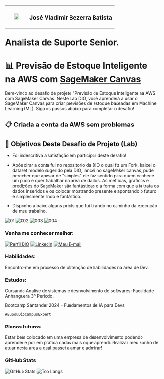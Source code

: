 # <table>
  <td width=20% align=center><img src="https://github.com/Jvladimirweb/Repo-Local/blob/main/eu.jpg" width="50%"/></td>
  <td> <h3>José Vladimir Bezerra Batista</h3></td>
</table>

Analista de Suporte Senior.



# 📊 Previsão de Estoque Inteligente na AWS com [SageMaker Canvas](https://aws.amazon.com/pt/sagemaker/canvas/)

Bem-vindo ao desafio de projeto "Previsão de Estoque Inteligente na AWS com SageMaker Canvas. Neste Lab DIO, você aprenderá a usar o SageMaker Canvas para criar previsões de estoque baseadas em Machine Learning (ML). Siga os passos abaixo para completar o desafio!

## 📋 Criada a conta da AWS sem problemas


## 🎯 Objetivos Deste Desafio de Projeto (Lab)

- Foi indescritiva a satisfação em participar deste desafio!

- Após cirar a conta fui no repositorio da DIO o qual fiz um Fork, baixei o dataset modelo sugerido pela DIO, lancei no sageMaker canvas, pude perceber que apesar de "simples" ele faz sentido para quem conhece um puco e quer trabalhar na area de dados. As metricas, graficos e predições do SageMaker são fantásticas e a forma com que a ia trata os dados inseridos e os colocar mostrando presente e apontando o futuro é simplesmente lindo e fantástico.

- Disponho a baixo alguns prints que fui tirando no caminho da execução de meu trabalho.

![01](https://github.com/user-attachments/assets/e28b4c3e-b9d2-4551-ae5d-c300ff05ddac)
![002](https://github.com/user-attachments/assets/dd89a583-9224-4a5e-94a7-4f3572981dc4)
![003](https://github.com/user-attachments/assets/5a039626-bc0f-4e71-aad9-53cd24c58489)
![004](https://github.com/user-attachments/assets/4ccd37d3-8a52-485f-b01c-e25fc24d124b)


### Venha me conhecer melhor:

[![Perfil DIO](https://img.shields.io/badge/-Eu%20na%20DIO-E94D5G?style=for-the-badge)](https://www.dio.me/users/jvladimirweb)
[![LinkedIn](https://img.shields.io/badge/-Meu%20LinkedIn-000?style=for-the-badge&logo=linkedin&logoColor=E94D5G)](https://www.linkedin.com/in/jose-vladimir-bezerra-batista/)
[![Meu E-mail](https://img.shields.io/badge/-Meu%20Email-000?style=for-the-badge&logo=microsoft-outlook&logoColor=E94D5G)](jvladimirweb@gmail.com)


### Habilidades:

Encontro-me em processo de obtenção de habilidades na área de Dev. 

### Estudos:

   Cursando Analise de sistemas e desnvolvimento de softwares:
   Faculdade Anhanguera 3º Periodo.

   Bootcamp Santander 2024 - Fundamentos de IA para Devs

    #EuSouDioCampusExpert



### Planos futuros

Estar bem colocado em uma empresa de desenvolvimento podendo aprender e por em prática cadas mais oque aprendi. Realizar meu sonho de atuar nesta area a qual passei a amar e admirar!


### GitHub Stats

![GitHub Stats](https://github-readme-stats.vercel.app/api?username=jvladimirweb&theme=transparent&bg_color=000&border_color=33FF00&show_icons=true&icon_color=30A3DC&title_color=E94D5F&text_color=FFF)
![Top Langs](https://github-readme-stats-git-masterrstaa-rickstaa.vercel.app/api/top-langs/?username=jvladimir&layout=compact&bg_color=000&border_color=33FF00&title_color=E94D5F&text_color=FFF)



